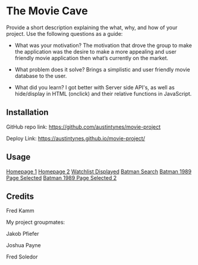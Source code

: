
# The Movie Cave

Provide a short description explaining the what, why, and how of your project. Use the following questions as a guide:

- What was your motivation? 
The motivation that drove the group to make the application was the desire to make a more appealing and user friendly movie application then what’s currently on the market.

- What problem does it solve? 
Brings a simplistic and user friendly movie database to the user.

- What did you learn?
 I got better with Server side API's, as well as hide/display in HTML (onclick) and their relative functions in JavaScript. 

## Installation

GitHub repo link: 
https://github.com/austintynes/movie-project

Deploy Link:
https://austintynes.github.io/movie-project/


## Usage

[Homepage 1](./assets/images/homepage-1.jpg)
[Homepage 2](./assets/images/homepage-2.jpg)
[Watchlist Displayed](./assets/images/homepage-watchlist.jpg)
[Batman Search](./assets/images/batman-search.jpg)
[Batman 1989 Page Selected](./assets/images/batman1989-selected.jpg)
[Batman 1989 Page Selected 2](./assets/images/batman1989-selected2.jpg)

## Credits

Fred Kamm

My project groupmates:

Jakob Pfiefer

Joshua Payne

Fred Soledor
